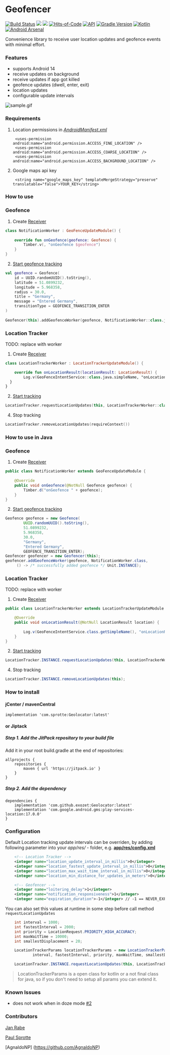 # Geofencer 
[![Build Status](https://app.bitrise.io/app/62c5e7d6d14d57dd/status.svg?token=i0sTxq2L3WeD26_b77uA5A)](https://app.bitrise.io/app/62c5e7d6d14d57dd) [![](https://jitpack.io/v/exozet/Geolocator.svg)](https://jitpack.io/#exozet/Geolocator) [![](https://jitpack.io/v/exozet/Geolocator/month.svg)](https://jitpack.io/#exozet/Geolocator) [![Hits-of-Code](https://hitsofcode.com/github/exozet/Geolocator)](https://hitsofcode.com/view/github/exozet/Geolocator)
[![API](https://img.shields.io/badge/API-16%2B-brightgreen.svg?style=flat)](https://android-arsenal.com/api?level=15) [![Gradle Version](https://img.shields.io/badge/gradle-8.5-green.svg)](https://docs.gradle.org/current/release-notes) [![Kotlin](https://img.shields.io/badge/kotlin-1.9.21-green.svg)](https://kotlinlang.org/) [![Android Arsenal](https://img.shields.io/badge/Android%20Arsenal-Geolocator-brightgreen.svg?style=flat)](https://android-arsenal.com/details/1/7860)

Convenience library to receive user location updates and geofence events with minimal effort.

### Features

- supports Android 14
- receive updates on background
- receive updates if app got killed
- geofence updates (dwell, enter, exit)
- location updates
- configurable update intervals

![sample.gif](sample.gif)
     
### Requirements

1. Location permissions in [*AndroidManifest.xml*](app/src/main/AndroidManifest.xml#L5-L9)

	    <uses-permission android:name="android.permission.ACCESS_FINE_LOCATION" />
   	 	<uses-permission android:name="android.permission.ACCESS_COARSE_LOCATION" />
   	 	<uses-permission android:name="android.permission.ACCESS_BACKGROUND_LOCATION" />
   	 	
2. Google maps api key

		<string name="google_maps_key" templateMergeStrategy="preserve" translatable="false">YOUR_KEY</string>
	
### How to use

### Geofence

1. Create [Receiver](app/src/main/kotlin/com/sprotte/geolocator/demo/kotlin/NotificationWorker.kt)

```kotlin
class NotificationWorker : GeoFenceUpdateModule() {
	
    override fun onGeofence(geofence: Geofence) {
    	Timber.v(, "onGeofence $geofence")
    }
}
```

2. [Start geofence tracking](app/src/main/java/com/sprotte/geolocator/demo/kotlin/MainActivity.kt#L30-L39)

```kotlin
val geofence = Geofence(
    id = UUID.randomUUID().toString(),
    latitude = 51.0899232,
    longitude = 5.968358,
    radius = 30.0,
    title = "Germany",
    message = "Entered Germany",
    transitionType = GEOFENCE_TRANSITION_ENTER
)
    
Geofencer(this).addGeofenceWorker(geofence, NotificationWorker::class.java) { /* successfully added geofence */ }
```
### Location Tracker
TODO: replace with worker
1. Create [Receiver](app/src/main/java/com/sprotte/geolocator/demo/kotlin/LocationTrackerWorker.kt)

```kotlin
class LocationTrackerWorker : LocationTrackerUpdateModule() {

	override fun onLocationResult(locationResult: LocationResult) {  
		Log.v(GeoFenceIntentService::class.java.simpleName, "onLocationResult $location")
  }
}
```

2. [Start tracking](app/src/main/java/com/sprotte/geolocator/demo/kotlin/MainActivity.kt#L44-L45)

```kotlin
LocationTracker.requestLocationUpdates(this, LocationTrackerWorker::class.java)
```

4. Stop tracking

```kotlin
LocationTracker.removeLocationUpdates(requireContext())
```

### How to use in Java

### Geofence

1. Create [Receiver](app/src/main/java/com/sprotte/geolocator/demo/java/NotificationWorker.java)

```java
public class NotificationWorker extends GeoFenceUpdateModule {
	
	@Override
	public void onGeofence(@NotNull Geofence geofence) {
    	Timber.d("onGeofence " + geofence);
   	}
}
```

2. [Start geofence tracking](app/src/main/java/com/sprotte/geolocator/demo/java/AddGeoFenceActivity.java#L47-L56)

```java
Geofence geofence = new Geofence(
        UUID.randomUUID().toString(),
        51.0899232,
        5.968358,
        30.0,
        "Germany",
        "Entered Germany",
        GEOFENCE_TRANSITION_ENTER);
Geofencer geofencer = new Geofencer(this);
geofencer.addGeofenceWorker(geofence, NotificationWorker.class,
   	 () -> /* successfully added geofence */ Unit.INSTANCE);        	 
```
### Location Tracker

TODO: replace with worker

1. Create [Receiver](app/src/main/java/com/sprotte/geolocator/demo/java/LocationTrackerWorker.java)

```java
public class LocationTrackerWorker extends LocationTrackerUpdateModule {

    @Override
    public void onLocationResult(@NotNull LocationResult location) {
	
        Log.v(GeoFenceIntentService.class.getSimpleName(), "onLocationResult " + location);		        );
    }
}
```

2. [Start tracking](https://github.com/exozet/Geolocator/blob/master/app/src/main/java/com/sprotte/geolocator/demo/java/AddGeoFenceActivity.java#L65-L68)

```java
LocationTracker.INSTANCE.requestLocationUpdates(this, LocationTrackerWorker.class);
```

4. Stop tracking

```java
LocationTracker.INSTANCE.removeLocationUpdates(this);
```

### How to install

#### jCenter / mavenCentral

	implementation 'com.sprotte:Geolocator:latest'

#### or Jiptack

##### Step 1. Add the JitPack repository to your build file

Add it in your root build.gradle at the end of repositories:

	allprojects {
		repositories {
			maven { url 'https://jitpack.io' }
		}
	}
##### Step 2. Add the dependency

	dependencies {
		implementation 'com.github.exozet:Geolocator:latest'
		implementation 'com.google.android.gms:play-services-location:17.0.0'
	}

### Configuration

Default Location tracking update intervals can be overriden, by adding following parameter into your _app/res/_ - folder, e.g. [**app/res/config.xml**](app/src/main/res/values/config.xml#L4-L7)

``` xml
    <!-- Location Tracker -->
    <integer name="location_update_interval_in_millis">0</integer>
    <integer name="location_fastest_update_interval_in_millis">0</integer>
    <integer name="location_max_wait_time_interval_in_millis">0</integer>
    <integer name="location_min_distance_for_updates_in_meters">0</integer>

    <!-- Geofencer -->
    <integer name="loitering_delay">1</integer>
    <integer name="notification_responsiveness">1</integer>
    <integer name="expiration_duration">-1</integer> // -1 == NEVER_EXPIRE
```

You can also set this values at runtime in some step before call method `requestLocationUpdates`

``` java
    int interval = 1000;
    int fastestInterval = 2000;
    int priority = LocationRequest.PRIORITY_HIGH_ACCURACY;
    int maxWaitTime = 10000;
    int smallestDisplacement = 20;

    LocationTrackerParams locationTrackerParams = new LocationTrackerParams(
            interval, fastestInterval, priority, maxWaitTime, smallestDisplacement);

    LocationTracker.INSTANCE.requestLocationUpdates(this, LocationTrackerService.class, locationTrackerParams);
```
> LocationTrackerParams is a open class for kotlin or a not final class for java, so if you don't need to setup all params you can extend it.

### Known Issues

- does not work when in doze mode [#2](https://github.com/exozet/Geolocator/issues/2)


### Contributors

[Jan Rabe](jan.rabe@exozet.com)

[Paul Sprotte](paul.sprotte@exozet.com)

[AgnaldoNP] (https://github.com/AgnaldoNP)

